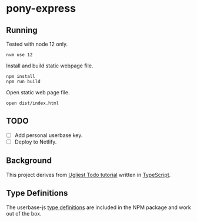 # pony-express

## Running

Tested with node 12 only.

```
nvm use 12
```

Install and build static webpage file.

```
npm install
npm run build
```

Open static web page file.

```
open dist/index.html
```

## TODO

- [ ] Add personal userbase key.
- [ ] Deploy to Netlify.

## Background

This project derives from [Ugliest Todo tutorial](../ugliest-todo) written in [TypeScript](https://www.typescriptlang.org/).

## Type Definitions

The userbase-js [type definitions](https://github.com/encrypted-dev/userbase/blob/master/src/userbase-js/types/index.d.ts) are included in the NPM package and work out of the box.

